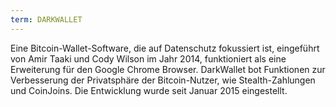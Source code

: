 ```yaml
---
term: DARKWALLET
---
```


Eine Bitcoin-Wallet-Software, die auf Datenschutz fokussiert ist, eingeführt von Amir Taaki und Cody Wilson im Jahr 2014, funktioniert als eine Erweiterung für den Google Chrome Browser. DarkWallet bot Funktionen zur Verbesserung der Privatsphäre der Bitcoin-Nutzer, wie Stealth-Zahlungen und CoinJoins. Die Entwicklung wurde seit Januar 2015 eingestellt.